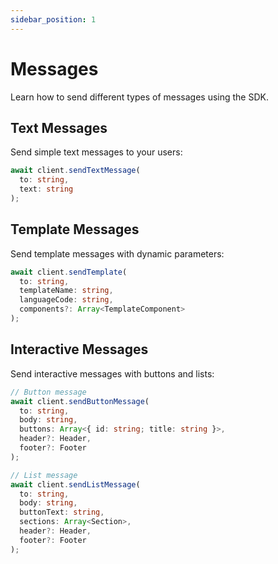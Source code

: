 ```yaml
---
sidebar_position: 1
---
```


# Messages

Learn how to send different types of messages using the SDK.

## Text Messages

Send simple text messages to your users:

```typescript
await client.sendTextMessage(
  to: string,
  text: string
);
```

## Template Messages

Send template messages with dynamic parameters:

```typescript
await client.sendTemplate(
  to: string,
  templateName: string,
  languageCode: string,
  components?: Array<TemplateComponent>
);
```

## Interactive Messages

Send interactive messages with buttons and lists:

```typescript
// Button message
await client.sendButtonMessage(
  to: string,
  body: string,
  buttons: Array<{ id: string; title: string }>,
  header?: Header,
  footer?: Footer
);

// List message
await client.sendListMessage(
  to: string,
  body: string,
  buttonText: string,
  sections: Array<Section>,
  header?: Header,
  footer?: Footer
);
```